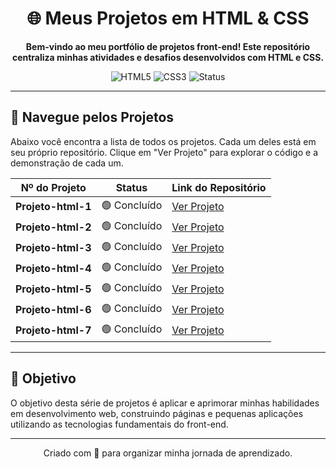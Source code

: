 <div align="center">

# 🌐 Meus Projetos em HTML & CSS

**Bem-vindo ao meu portfólio de projetos front-end! Este repositório centraliza minhas atividades e desafios desenvolvidos com HTML e CSS.**

</div>

<div align="center">

![HTML5](https://img.shields.io/badge/Tecnologia-HTML5-orange?style=for-the-badge&logo=html5)
![CSS3](https://img.shields.io/badge/Tecnologia-CSS3-blue?style=for-the-badge&logo=css3)
![Status](https://img.shields.io/badge/Status-Em%20Desenvolvimento-yellow?style=for-the-badge)

</div>

---

## 📂 Navegue pelos Projetos

Abaixo você encontra a lista de todos os projetos. Cada um deles está em seu próprio repositório. Clique em "Ver Projeto" para explorar o código e a demonstração de cada um.

| Nº do Projeto | Status | Link do Repositório |
|:-------------:|:------:|:--------------------|
| **Projeto-html-1** | 🟢 Concluído | [Ver Projeto](https://github.com/SEU-USUARIO/Projeto-html-1) |
| **Projeto-html-2** | 🟢 Concluído | [Ver Projeto](https://github.com/SEU-USUARIO/Projeto-html-2) |
| **Projeto-html-3** | 🟢 Concluído  | [Ver Projeto](https://github.com/SEU-USUARIO/Projeto-html-3) |
| **Projeto-html-4** | 🟢 Concluído  | [Ver Projeto](https://github.com/SEU-USUARIO/Projeto-html-4) |
| **Projeto-html-5** | 🟢 Concluído  | [Ver Projeto](https://github.com/SEU-USUARIO/Projeto-html-5) |
| **Projeto-html-6** | 🟢 Concluído  | [Ver Projeto](https://github.com/SEU-USUARIO/Projeto-html-6) |
| **Projeto-html-7** | 🟢 Concluído  | [Ver Projeto](https://github.com/SEU-USUARIO/Projeto-html-7) |

---

## 🎯 Objetivo

O objetivo desta série de projetos é aplicar e aprimorar minhas habilidades em desenvolvimento web, construindo páginas e pequenas aplicações utilizando as tecnologias fundamentais do front-end.

---

<div align="center">
  <p>Criado com 💙 para organizar minha jornada de aprendizado.</p>
</div>
